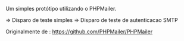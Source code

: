 Um simples protótipo utilizando o PHPMailer.

=> Disparo de teste simples
=> Disparo de teste de autenticacao SMTP

Originalmente de : https://github.com/PHPMailer/PHPMailer

